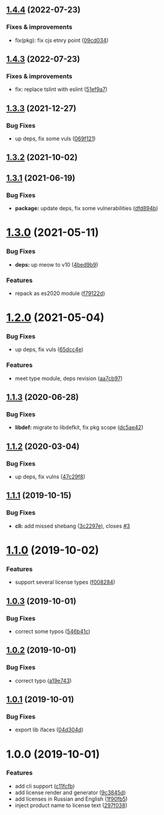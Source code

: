 ## [1.4.4](https://github.com/qiwi/license/compare/v1.4.3...v1.4.4) (2022-07-23)

### Fixes & improvements
* fix(pkg): fix cjs etnry point ([09cd034](https://github.com/qiwi/license/commit/09cd0340e7479fc23599cd280ef96a2677df0d02))

## [1.4.3](https://github.com/qiwi/license/compare/v1.4.2...v1.4.3) (2022-07-23)

### Fixes & improvements
* fix: replace tslint with eslint ([51ef9a7](https://github.com/qiwi/license/commit/51ef9a70ee0efda18c79afa533a2b6d78434a259))

## [1.3.3](https://github.com/qiwi/license/compare/v1.3.2...v1.3.3) (2021-12-27)


### Bug Fixes

* up deps, fix some vuls ([069f121](https://github.com/qiwi/license/commit/069f121b8906205e1b5eb009563a42453f3b1e7c))

## [1.3.2](https://github.com/qiwi/license/compare/v1.3.1...v1.3.2) (2021-10-02)

## [1.3.1](https://github.com/qiwi/license/compare/v1.3.0...v1.3.1) (2021-06-19)


### Bug Fixes

* **package:** update deps, fix some vulnerabilities ([dfd894b](https://github.com/qiwi/license/commit/dfd894b1e0663d086e747ffd6c71e95d36e30e09))

# [1.3.0](https://github.com/qiwi/license/compare/v1.2.0...v1.3.0) (2021-05-11)


### Bug Fixes

* **deps:** up meow to v10 ([4bed9b9](https://github.com/qiwi/license/commit/4bed9b944c14b68901c69c1390d0d0f7088329ff))


### Features

* repack as es2020 module ([f79122d](https://github.com/qiwi/license/commit/f79122d2a15de6c6911567e4f001380eb9519a87))

# [1.2.0](https://github.com/qiwi/license/compare/v1.1.3...v1.2.0) (2021-05-04)


### Bug Fixes

* up deps, fix vuls ([65dcc4e](https://github.com/qiwi/license/commit/65dcc4e97f1c94604b138d45e9473857e323b38f))


### Features

* meet type module, deps revision ([aa7cb97](https://github.com/qiwi/license/commit/aa7cb97efa73bfd1e610a64c526565bcc45191a8))

## [1.1.3](https://github.com/qiwi/license/compare/v1.1.2...v1.1.3) (2020-06-28)


### Bug Fixes

* **libdef:** migrate to libdefkit, fix pkg scope ([dc5ae42](https://github.com/qiwi/license/commit/dc5ae42a8e586c7e015d2f824bde0dd77cd70ce6))

## [1.1.2](https://github.com/qiwi/license/compare/v1.1.1...v1.1.2) (2020-03-04)


### Bug Fixes

* up deps, fix vulns ([47c29f8](https://github.com/qiwi/license/commit/47c29f8))

## [1.1.1](https://github.com/qiwi/license/compare/v1.1.0...v1.1.1) (2019-10-15)


### Bug Fixes

* **cli:** add missed shebang ([3c2297e](https://github.com/qiwi/license/commit/3c2297e)), closes [#3](https://github.com/qiwi/license/issues/3)

# [1.1.0](https://github.com/qiwi/license/compare/v1.0.3...v1.1.0) (2019-10-02)


### Features

* support several license types ([f008284](https://github.com/qiwi/license/commit/f008284))

## [1.0.3](https://github.com/qiwi/license/compare/v1.0.2...v1.0.3) (2019-10-01)


### Bug Fixes

* correct some typos ([546b41c](https://github.com/qiwi/license/commit/546b41c))

## [1.0.2](https://github.com/qiwi/license/compare/v1.0.1...v1.0.2) (2019-10-01)


### Bug Fixes

* correct typo ([a19e743](https://github.com/qiwi/license/commit/a19e743))

## [1.0.1](https://github.com/qiwi/license/compare/v1.0.0...v1.0.1) (2019-10-01)


### Bug Fixes

* export lib ifaces ([04d304d](https://github.com/qiwi/license/commit/04d304d))

# 1.0.0 (2019-10-01)


### Features

* add cli support ([c11fcfb](https://github.com/qiwi/license/commit/c11fcfb))
* add license render and generator ([9c3845d](https://github.com/qiwi/license/commit/9c3845d))
* add licenses in Russian and English ([1f90fb5](https://github.com/qiwi/license/commit/1f90fb5))
* inject product name to license text ([297f038](https://github.com/qiwi/license/commit/297f038))
